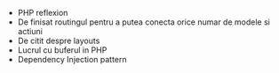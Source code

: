 * PHP reflexion
* De finisat routingul pentru a putea conecta orice numar de modele si actiuni
* De citit despre layouts
* Lucrul cu buferul in PHP
* Dependency Injection pattern

